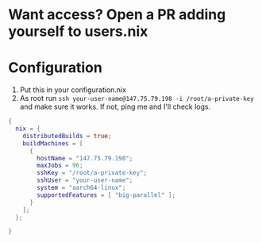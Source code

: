 # Want access? Open a PR adding yourself to users.nix

# Configuration

1. Put this in your configuration.nix
2. As root run `ssh your-user-name@147.75.79.198 -i /root/a-private-key`
   and make sure it works. If not, ping me and I'll check logs.

```nix
{
  nix = {
    distributedBuilds = true;
    buildMachines = [
      {
        hostName = "147.75.79.198";
        maxJobs = 96;
        sshKey = "/root/a-private-key";
        sshUser = "your-user-name";
        system = "aarch64-linux";
        supportedFeatures = [ "big-parallel" ];
      }
    ];
  };

}
```
